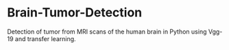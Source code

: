 # Brain-Tumor-Detection
Detection of tumor from MRI scans of the human brain in Python using Vgg-19 and transfer learning.

